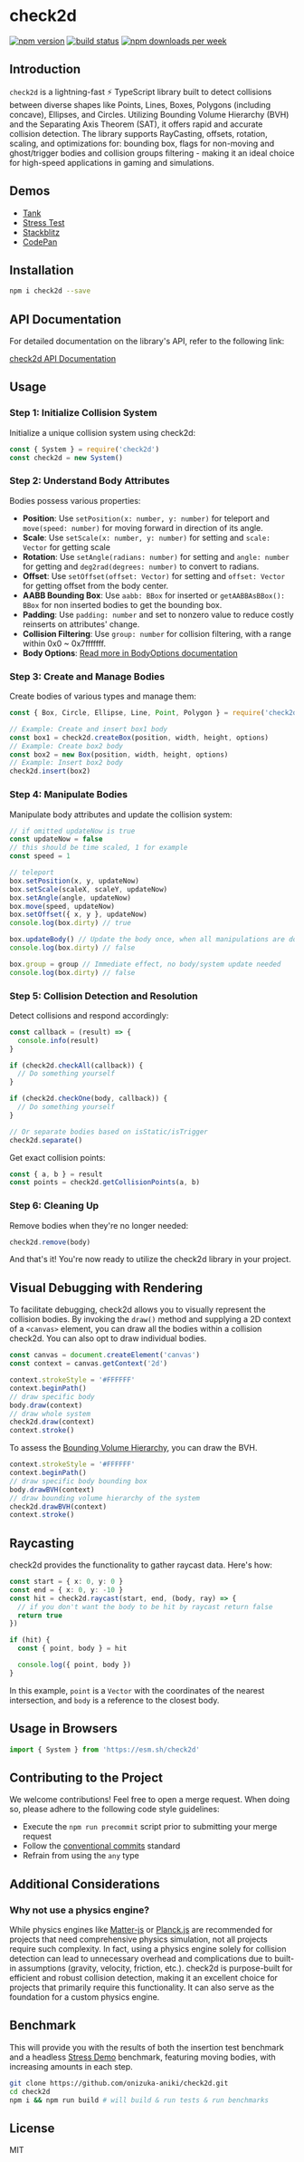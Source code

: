# check2d

[<img src="https://img.shields.io/npm/v/check2d?style=for-the-badge&color=success" alt="npm version" />](https://www.npmjs.com/package/check2d?activeTab=versions)
[<img src="https://img.shields.io/circleci/build/github/onizuka-aniki/check2d/main?style=for-the-badge" alt="build status" />](https://app.circleci.com/pipelines/github/onizuka-aniki/check2d)
[<img src="https://img.shields.io/npm/dw/check2d.svg?style=for-the-badge&color=success" alt="npm downloads per week" />](https://www.npmjs.com/package/check2d)

## Introduction

`check2d` is a lightning-fast ⚡️ TypeScript library built to detect collisions between diverse shapes like Points, Lines, Boxes, Polygons (including concave), Ellipses, and Circles. Utilizing Bounding Volume Hierarchy (BVH) and the Separating Axis Theorem (SAT), it offers rapid and accurate collision detection. The library supports RayCasting, offsets, rotation, scaling, and optimizations for: bounding box, flags for non-moving and ghost/trigger bodies and collision groups filtering - making it an ideal choice for high-speed applications in gaming and simulations.

## Demos

- [Tank](https://onizuka-aniki.github.io/check2d/demo/)
- [Stress Test](https://onizuka-aniki.github.io/check2d/demo/?stress)
- [Stackblitz](https://stackblitz.com/edit/check2d)
- [CodePan](https://onizuka-aniki.github.io/codepan/#/boilerplate/check2d?pans=console,html)

## Installation

```bash
npm i check2d --save
```

## API Documentation

For detailed documentation on the library's API, refer to the following link:

[check2d API Documentation](https://onizuka-aniki.github.io/check2d/)

## Usage

### Step 1: Initialize Collision System

Initialize a unique collision system using check2d:

```ts
const { System } = require('check2d')
const check2d = new System()
```

### Step 2: Understand Body Attributes

Bodies possess various properties:

- **Position**: Use `setPosition(x: number, y: number)` for teleport and `move(speed: number)` for moving forward in direction of its angle.
- **Scale**: Use `setScale(x: number, y: number)` for setting and `scale: Vector` for getting scale
- **Rotation**: Use `setAngle(radians: number)` for setting and `angle: number` for getting and `deg2rad(degrees: number)` to convert to radians.
- **Offset**: Use `setOffset(offset: Vector)` for setting and `offset: Vector` for getting offset from the body center.
- **AABB Bounding Box**: Use `aabb: BBox` for inserted or `getAABBAsBBox(): BBox` for non inserted bodies to get the bounding box.
- **Padding**: Use `padding: number` and set to nonzero value to reduce costly reinserts on attributes' change.
- **Collision Filtering**: Use `group: number` for collision filtering, with a range within 0x0 ~ 0x7fffffff.
- **Body Options**: [Read more in BodyOptions documentation](https://onizuka-aniki.github.io/check2d/interfaces/BodyOptions.html)

### Step 3: Create and Manage Bodies

Create bodies of various types and manage them:

```ts
const { Box, Circle, Ellipse, Line, Point, Polygon } = require('check2d')

// Example: Create and insert box1 body
const box1 = check2d.createBox(position, width, height, options)
// Example: Create box2 body
const box2 = new Box(position, width, height, options)
// Example: Insert box2 body
check2d.insert(box2)
```

### Step 4: Manipulate Bodies

Manipulate body attributes and update the collision system:

```ts
// if omitted updateNow is true
const updateNow = false
// this should be time scaled, 1 for example
const speed = 1

// teleport
box.setPosition(x, y, updateNow)
box.setScale(scaleX, scaleY, updateNow)
box.setAngle(angle, updateNow)
box.move(speed, updateNow)
box.setOffset({ x, y }, updateNow)
console.log(box.dirty) // true

box.updateBody() // Update the body once, when all manipulations are done
console.log(box.dirty) // false

box.group = group // Immediate effect, no body/system update needed
console.log(box.dirty) // false
```

### Step 5: Collision Detection and Resolution

Detect collisions and respond accordingly:

```ts
const callback = (result) => {
  console.info(result)
}

if (check2d.checkAll(callback)) {
  // Do something yourself
}

if (check2d.checkOne(body, callback)) {
  // Do something yourself
}

// Or separate bodies based on isStatic/isTrigger
check2d.separate()
```

Get exact collision points:

```ts
const { a, b } = result
const points = check2d.getCollisionPoints(a, b)
```

### Step 6: Cleaning Up

Remove bodies when they're no longer needed:

```ts
check2d.remove(body)
```

And that's it! You're now ready to utilize the check2d library in your project.

## Visual Debugging with Rendering

To facilitate debugging, check2d allows you to visually represent the collision bodies. By invoking the `draw()` method and supplying a 2D context of a `<canvas>` element, you can draw all the bodies within a collision check2d. You can also opt to draw individual bodies.

```ts
const canvas = document.createElement('canvas')
const context = canvas.getContext('2d')

context.strokeStyle = '#FFFFFF'
context.beginPath()
// draw specific body
body.draw(context)
// draw whole system
check2d.draw(context)
context.stroke()
```

To assess the [Bounding Volume Hierarchy](https://en.wikipedia.org/wiki/Bounding_volume_hierarchy), you can draw the BVH.

```ts
context.strokeStyle = '#FFFFFF'
context.beginPath()
// draw specific body bounding box
body.drawBVH(context)
// draw bounding volume hierarchy of the system
check2d.drawBVH(context)
context.stroke()
```

## Raycasting

check2d provides the functionality to gather raycast data. Here's how:

```ts
const start = { x: 0, y: 0 }
const end = { x: 0, y: -10 }
const hit = check2d.raycast(start, end, (body, ray) => {
  // if you don't want the body to be hit by raycast return false
  return true
})

if (hit) {
  const { point, body } = hit

  console.log({ point, body })
}
```

In this example, `point` is a `Vector` with the coordinates of the nearest intersection, and `body` is a reference to the closest body.

## Usage in Browsers

```js
import { System } from 'https://esm.sh/check2d'
```

## Contributing to the Project

We welcome contributions! Feel free to open a merge request. When doing so, please adhere to the following code style guidelines:

- Execute the `npm run precommit` script prior to submitting your merge request
- Follow the [conventional commits](https://www.conventionalcommits.org/en/v1.0.0/#summary) standard
- Refrain from using the `any` type

## Additional Considerations

### Why not use a physics engine?

While physics engines like [Matter-js](https://github.com/liabru/matter-js) or [Planck.js](https://github.com/shakiba/planck.js) are recommended for projects that need comprehensive physics simulation, not all projects require such complexity. In fact, using a physics engine solely for collision detection can lead to unnecessary overhead and complications due to built-in assumptions (gravity, velocity, friction, etc.). check2d is purpose-built for efficient and robust collision detection, making it an excellent choice for projects that primarily require this functionality. It can also serve as the foundation for a custom physics engine.

## Benchmark

This will provide you with the results of both the insertion test benchmark and a headless [Stress Demo](https://onizuka-aniki.github.io/check2d/demo/?stress) benchmark, featuring moving bodies, with increasing amounts in each step.

```bash
git clone https://github.com/onizuka-aniki/check2d.git
cd check2d
npm i && npm run build # will build & run tests & run benchmarks
```

## License

MIT
